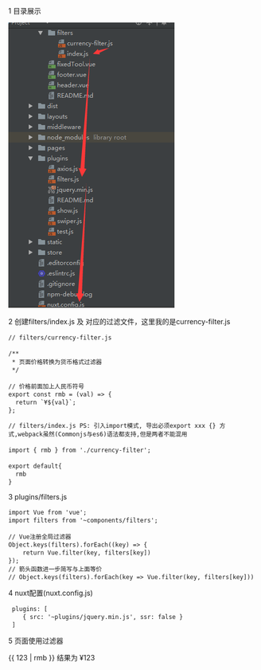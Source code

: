 1 目录展示

![](/assets/filter.png)

2 创建filters/index.js 及 对应的过滤文件，这里我的是currency-filter.js

    // filters/currency-filter.js

    /**
     * 页面价格转换为货币格式过滤器
     */

    // 价格前面加上人民币符号
    export const rmb = (val) => {
      return `¥${val}`;
    };


```
// filters/index.js PS: 引入import模式, 导出必须export xxx {} 方式,webpack虽然(Commonjs与es6)语法都支持,但是两者不能混用

import { rmb } from './currency-filter';

export default{
  rmb
}
```

3 plugins/filters.js 

```
import Vue from 'vue';
import filters from '~components/filters';

// Vue注册全局过滤器
Object.keys(filters).forEach((key) => {
    return Vue.filter(key, filters[key])
});
// 箭头函数进一步简写与上面等价
// Object.keys(filters).forEach(key => Vue.filter(key, filters[key]))
```

4 nuxt配置\(nuxt.config.js\) 

```
 plugins: [
    { src: '~plugins/jquery.min.js', ssr: false }
 ]
```

5 页面使用过滤器 

{{ 123 \| rmb }}  结果为 ¥123

